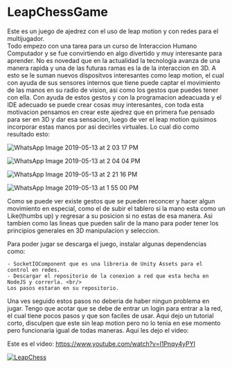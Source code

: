 # LeapChessGame

Este es un juego de ajedrez con el uso de leap motion y con redes para el multijugador. <br>
Todo empezo con una tarea para un curso de Interaccion Humano Computador y se fue 
convirtiendo en algo divertido y muy interesante para aprender.
No es novedad que en la actualidad la tecnologia avanza de una manera rapida y una de las futuras ramas
es la de la interaccion en 3D. A esto se le suman nuevos dispositvos interesantes como leap motion, el cual
con ayuda de sus sensores internos que tiene puede captar el movimiento de las manos en su radio de vision,
asi como los gestos que puedes tener con ella. Con ayuda de estos gestos y con la programacion adeacuada y el IDE
adecuado se puede crear cosas muy interesantes, con toda esta motivacion pensamos en crear este ajedrez que en primera
fue pensado para ser en 3D y dar esa sensacion, luego de ver el leap motion quisimos incorporar estas manos por asi decirles virtuales.
Lo cual dio como resultado esto: 

![WhatsApp Image 2019-05-13 at 2 03 17 PM](https://user-images.githubusercontent.com/5487963/60858963-79774680-a1c5-11e9-9592-4f339a7a1d7e.jpeg)

![WhatsApp Image 2019-05-13 at 2 04 04 PM](https://user-images.githubusercontent.com/5487963/60859014-a1ff4080-a1c5-11e9-94d2-707985b4d5d4.jpeg)


![WhatsApp Image 2019-05-13 at 2 21 16 PM](https://user-images.githubusercontent.com/5487963/60859036-ba6f5b00-a1c5-11e9-84df-c0bbf8c9b5ad.jpeg)

![WhatsApp Image 2019-05-13 at 1 55 00 PM](https://user-images.githubusercontent.com/5487963/60859044-c4915980-a1c5-11e9-90f5-660aaff80f4f.jpeg)


Como se puede ver existe gestos que se pueden reconcer y hacer algun movimiento en especial, como el de subir el tablero si la mano esta como un Like(thumbs up) y regresar a su posicion si no estas de esa manera. Asi tambien como las lineas que pueden salir de la mano para poder tener los principios generales en 3D manipulacion y seleccion.


Para poder jugar se descarga el juego, instalar algunas dependencias como:

    - SocketIOComponent que es una libreria de Unity Assets para el control en redes.
    - Descargar el repositorio de la conexion a red que esta hecha en NodeJS y correrla. <br/>
    Los pasos estaran en su repositorio.
    
Una ves seguido estos pasos no deberia de haber ningun problema en jugar. Tengo que acotar que se debe de entrar un login para entrar a la red, el cual tiene pocos pasos y que son faciles de usar. Aqui dejo un tutorial corto, disculpen que este sin leap motion pero no lo tenia en ese momento pero funcionaria igual de todas maneras. Aqui les dejo el video:

Este es el video: https://www.youtube.com/watch?v=I1Pnqy4yPYI

[![LeapChess](https://img.youtube.com/vi/I1Pnqy4yPYI/0.jpg)](https://www.youtube.com/watch?v=I1Pnqy4yPYI)
    

